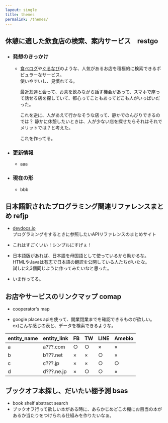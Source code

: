 ```yaml
---
layout: single
title: themes
permalink: /themes/
---
```

## 休憩に適した飲食店の検索、案内サービス　restgo
- ### 発想のきっかけ
  - [食べログ](https://tabelog.com/)や[ぐるなび](https://www.gnavi.co.jp/)のような、人気があるお店を積極的に検索できるポピュラーなサービス。  
使いやすいし、見慣れてる。

    最近友達と会って、お茶を飲みながら話す機会があって、スマホで座って話せる店を探していて、都心ってこともあってどこも人がいっぱいだった。

    これを逆に、人があえて行かなそうな店って、静かでのんびりできるのでは？
    静かに休憩したいときは、人が少ない店を探せたらそれはそれでメリットでは？と考えた。

    これを作ってる。
- ### 更新情報
  - aaa
- ### 現在の形
  - bbb

## 日本語訳されたプログラミング関連リファレンスまとめ refjp
- [devdocs.io](https://devdocs.io/)  
プログラミングをするときに参照したいAPIリファレンスのまとめサイト

- これはすごくいい！シンプルにすげぇ！

- 日本語版があれば、日本語を母国語として使っているから助かるな。  
HTMLやJavaは有志で日本語の翻訳を公開している人たちがいたな。  
試しに2,3個同じように作ってみたいなと思った。  

- いま作ってる。

## お店やサービスのリンクマップ comap
- cooperator's map

- google places apiを使って、開業閉業までを確認できるものが欲しい。  
ex)こんな感じの表と、データを検索できるような。

entity_name|entity_link|FB|TW|LINE| Ameblo
--|---|---|---|--|--
a|a???.com  |○|○|×|×
b|b???.net  |×|×|○|×
c|c???.jp   |×|×|○|○
d|d???.ne.jp|×|○|○|×  

## ブックオフ本探し、だいたい棚予測 bsas
- book shelf abstract search
- ブックオフ行って欲しい本がある時に、あらかじめどこの棚にお目当の本があるか当たりをつけられる仕組みを作りたいなぁ。
